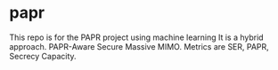 # papr

This repo is for the PAPR project using machine learning
It is a hybrid approach.
PAPR-Aware Secure Massive MIMO.
Metrics are SER, PAPR, Secrecy Capacity.
